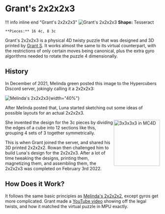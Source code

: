 # Grant's 2x2x2x3

!!! info inline end "Grant's 2x2x2x3"
    ![Grant's 2x2x2x3](/assets/images/grantsPhys2223.png)
    **Shape:** Tesseract

    **Pieces:** 16 4c, 8 3c

Grant's 2x2x2x3 is a physical 4D twisty puzzle that was designed and 3D printed by [Grant S](/leaderboards/solvers/grant/). It works almost the same to its virtual counterpart, with the restrictions of only certain moves being canonical, plus the extra gyro algorithms needed to rotate the puzzle 4 dimensionally.

## History

In December of 2021, Melinda green posted this image to the Hypercubers Discord server, jokingly calling it a 2x2x2x3:

![Melinda's 2x2x2x3](https://media.discordapp.net/attachments/903095477568938035/917640446338035742/ABS-PP-POM.jpg?width=926&height=670){width="40%"}

After Melinda posted that, Luna started sketching out some ideas of possible layouts for an actual 2x2x2x3.

<img src="/assets/images/3c.png" alt="3x3x3x3 in MC4D" width="150" align="right">

She invented the design for the 3c pieces by dividing the edges of a cube into 12 sections like this, grouping 4 sets of 3 together symmetrically.

This is when Grant joined the server, and shared his 3D printed 2x2x2x2. Rowan then challenged him to build Luna's design for the 2x2x2x3. After a lot of time tweaking the designs, printing them, magnetizing them, and assembling them, the 2x2x2x3 was completed on February 3rd 2022.

## How Does it Work?

It follows the same basic principles as [Melinda's 2x2x2x2](/puzzles/physical-puzzles/phys-2x2x2x2), except gyros get more complicated. Grant made a [YouTube video](https://www.youtube.com/watch?v=7on6xk9kq-g) showing off the legal twists, and how it matched the virtual puzzle in MPU exactly.
